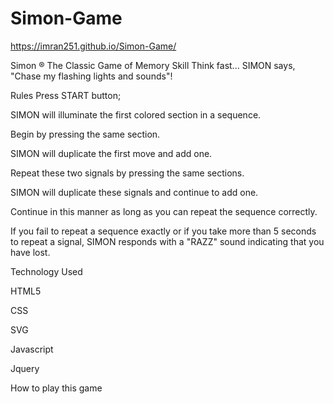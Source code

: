 # Simon-Game
https://imran251.github.io/Simon-Game/


Simon ®
The Classic Game of Memory Skill
Think fast... SIMON says, "Chase my flashing lights and sounds"!




Rules
Press START button; 

SIMON will illuminate the first colored section in a sequence.

Begin by pressing the same section.

SIMON will duplicate the first move and add one.

Repeat these two signals by pressing the same sections.

SIMON will duplicate these signals and continue to add one.

Continue in this manner as long as you can repeat the sequence correctly.

If you fail to repeat a sequence exactly or if you take more than 5 seconds to repeat a signal, SIMON responds with a "RAZZ" sound indicating that you have lost.

Technology Used

HTML5

CSS

SVG

Javascript

Jquery

How to play this game
